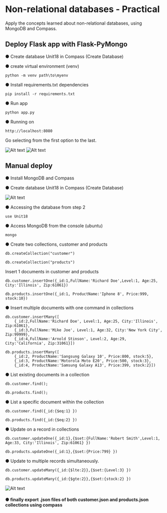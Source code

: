 # Non-relational databases - Practical

Apply the concepts learned about non-relational databases, using MongoDB and Compass.

## Deploy Flask app with Flask-PyMongo
● Create database Unit18 in Compass (Create Database)

● create virtual environment (venv)
```
python -m venv path\to\myenv
```
● Install requirements.txt dependencies
```
pip install -r requirements.txt 
```
● Run app
```
python app.py
```
● Running on 
```
http://localhost:8080
```
Go selecting from the first option to the last.

![Alt text](https://res.cloudinary.com/dimgzkmps/image/upload/v1669055333/flaskAp_ktkwyw.png)
![Alt text](https://res.cloudinary.com/dimgzkmps/image/upload/v1669056415/mongodb_qlldyg.png)
## Manual deploy
● Install MongoDB and Compass

● Create database Unit18 in Compass (Create Database)

![Alt text](https://res.cloudinary.com/dimgzkmps/image/upload/v1668463923/uni18_lntqpy.png)

● Accessing the database from step 2
```
use Unit18
```
● Access MongoDB from the console (ubuntu)
```
mongo
```

● Create two collections, customer and products
```
db.createCollection("customer")

db.createCollection("products")
```
Insert 1 documents in customer and products
```
db.customer.insertOne({_id:1,FullName:'Richard Doe',Level:1, Age:25, City:'Illinois', Zip:61061})

db.products.insertOne({_id:1, ProductName:'Iphone 8', Price:999, stock:10})
```

● Insert multiple documents with one command in collections
```
db.customer.insertMany([
	{_id:2,FullName:'Richard Doe', Level:1, Age:25, City:'Illinois', Zip:61061},
	{_id:3,FullName:'Mike Joe', Level:1, Age:32, City:'New York City', Zip:99999},
	{_id:4,FullName:'Arnold Stinson', Level:2, Age:29, City:'California', Zip:31061}])

db.products.insertMany([
	{_id:2, ProductName:'Sangsung Galaxy 10', Price:800, stock:5},
	{_id:3, ProductName:'Motorola Moto E20', Price:500, stock:3},
	{_id:4, ProductName:'Samsung Galaxy A13', Price:399, stock:2}])
```
● List existing documents in a collection
```
db.customer.find();

db.products.find();
```
● List a specific document within the collection
```
db.customer.find({_id:{$eq:1} })

db.products.find({_id:{$eq:2} })
```
● Update on a record in collections
```
db.customer.updateOne({_id:1},{$set:{FullName:'Robert Smith',Level:1, Age:33, City:'Illinois', Zip:61061} })

db.products.updateOne({_id:1},{$set:{Price:799} })
```
● Update to multiple records simultaneously.
```
db.customer.updateMany({_id:{$lte:2}},{$set:{Level:3} })

db.products.updateMany({_id:{$gte:2}},{$set:{stock:2} })
```
![Alt text](https://res.cloudinary.com/dimgzkmps/image/upload/v1668463936/mongo_fz68b4.png)
#### ● finally export .json files of both customer.json and products.json collections using compass
